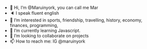 - 👋 Hi, I’m @Maruinyork, you can call me Mar
- 🔈 I speak fluent english
- 👀 I’m interested in sports, friendship, travelling, history, economy, finances, programming, 
- 🌱 I’m currently learning Javascript. 
- 💞️ I’m looking to collaborate on projects 
- 📫 How to reach me: IG @maruinyork 

<!---
Maruinyork/Maruinyork is a ✨ special ✨ repository because its `README.md` (this file) appears on your GitHub profile.
You can click the Preview link to take a look at your changes.
--->

